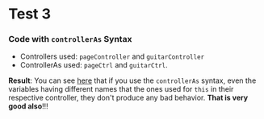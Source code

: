 # Test 3

### Code with `controllerAs` Syntax

* Controllers used: `pageController` and `guitarController`
* ControllerAs used: `pageCtrl` and `guitarCtrl`.

**Result**: You can see [here](http://ericdouglas.github.io/angular-scope-inheritance/src/03-test/index.html) that if you use the `controllerAs` syntax, even the variables having different names that the ones used  for `this` in their respective controller, they don't produce any bad behavior. **That is very good also**!!!